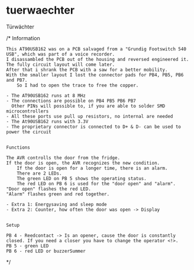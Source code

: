 # tuerwaechter
Türwächter

/*	Information

	This AT90USB162 was on a PCB salvaged from a "Grundig Footswitch 540 USB", which was part of a voice recorder.
 	I disassambled the PCB out of the housing and reversed engineered it.
 	The fully circuit layout will come later.
  	After that i shrank the PCB with a saw for a better mobility.
   	With the smaller layout I lost the connector pads for PB4, PB5, PB6 and PB7.
    	So I had to open the trace to free the copper.

	- The AT90USB162 runs at 8 MHz
	- The connections are possible on PB4 PB5 PB6 PB7
 	  Other PINs will possible to, if you are able to solder SMD microcontrollers
	- All these ports use pull up resistors, no internal are needed
	- The At90USB162 runs with 3.3V
	- The proprietary connector is connected to D+ & D- can be used to power the circuit


	Functions

	The AVR controlls the door from the fridge.
	If the door is open, the AVR recognizes the new condition.
    	If the door is open for a longer time, there is an alarm.
     	There are 2 LEDs.
      	The green LED on PB 5 shows the operating status.
       	The red LED on PB 6 is used for the "door open" and "alarm".
	"Door open" flashes the red LED.
 	"Alarm" flashes green and red together.

 	- Extra 1: Energysaving and sleep mode
	- Extra 2: Counter, how often the door was open -> Display


	Setup
 
	PB 4 - Reedcontact -> Is an opener, cause the door is constantly closed. If you need a closer you have to change the operator <!>.
	PB 5 - green LED
	PB 6 - red LED or buzzerSummer
	
*/
